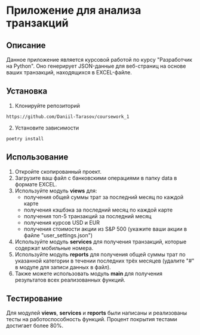 # Приложение для анализа транзакций

## Описание

Данное приложение является курсовой работой по курсу "Разработчик на Python".
Оно генерирует JSON-данные для веб-страниц на основе ваших транзакций, находящихся в EXCEL-файле.

## Установка

1. Клонируйте репозиторий
```
https://github.com/Daniil-Tarasov/coursework_1
```

2. Установите зависимости
```
poetry install
```

## Использование

1. Откройте скопированный проект.
2. Загрузите ваш файл с банковскими операциями в папку data в формате EXCEL.
3. Используйте модуль **views** для:
   - получения общей суммы трат за последний месяц по каждой карте
   - получения кэшбэка за последний месяц по каждой карте
   - получения топ-5 транзакций за последний месяц
   - получения курсов USD и EUR
   - получения стоимости акции из S&P 500 (укажите ваши акции в файле "user_settings.json")
4. Используйте модуль **services** для получения транзакций, которые содержат мобильные номера.
5. Используйте модуль **reports** для получения общей суммы трат по указанной категории в течении последних трёх месяцев (удалите "#" в модуле для записи данных в файл).
6. Также можете использовать модуль **main** для получения результатов всех реализованных функций.

## Тестирование

Для модулей **views**, **services** и **reports** были написаны и реализованы тесты на работоспособность функций.
Процент покрытия тестами достигает более 80%.